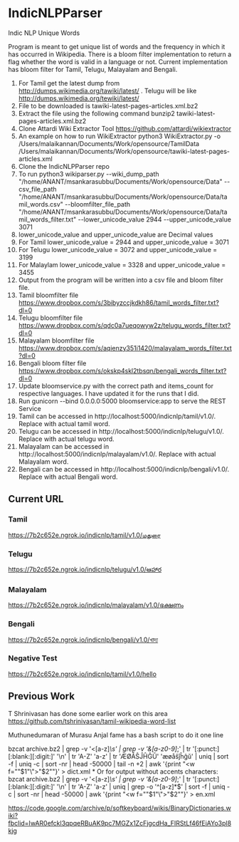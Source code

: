 # IndicNLPParser
Indic NLP Unique Words

Program is meant to get unique list of words and the frequency in which it has occurred in Wikipedia. There is a bloom filter implementation to return a flag whether the word is valid in a language or not. Current implementation has bloom filter for Tamil, Telugu, Malayalam and Bengali. 

1. For Tamil get the latest dump from  http://dumps.wikimedia.org/tawiki/latest/ . Telugu will be like  http://dumps.wikimedia.org/tewiki/latest/
2. File to be downloaded is tawiki-latest-pages-articles.xml.bz2
3. Extract the file using the following command bunzip2 tawiki-latest-pages-articles.xml.bz2
4. Clone Attardi Wiki Extractor Tool https://github.com/attardi/wikiextractor
5. An example on how to run WikiExtractor python3 WikiExtractor.py -o /Users/malaikannan/Documents/Work/opensource/TamilData /Users/malaikannan/Documents/Work/opensource/tawiki-latest-pages-articles.xml
6. Clone the IndicNLPParser repo 
7. To run python3 wikiparser.py --wiki_dump_path "/home/ANANT/msankarasubbu/Documents/Work/opensource/Data" --csv_file_path "/home/ANANT/msankarasubbu/Documents/Work/opensource/Data/tamil_words.csv"  --bloomfilter_file_path "/home/ANANT/msankarasubbu/Documents/Work/opensource/Data/tamil_words_filter.txt" --lower_unicode_value 2944 --upper_unicode_value 3071 
8. lower_unicode_value and upper_unicode_value are Decimal values
9. For Tamil lower_unicode_value = 2944 and upper_unicode_value = 3071
10. For Telugu lower_unicode_value = 3072 and upper_unicode_value = 3199
11. For Malaylam lower_unicode_value = 3328 and upper_unicode_value = 3455
12. Output from the program will be written into a csv file and bloom filter file. 
13. Tamil bloomfilter file https://www.dropbox.com/s/3bibyzccjkdkh86/tamil_words_filter.txt?dl=0
14. Telugu bloomfilter file https://www.dropbox.com/s/qdc0a7ueqowyw2z/telugu_words_filter.txt?dl=0
15. Malayalam bloomfilter file https://www.dropbox.com/s/aqienzy351i1420/malayalam_words_filter.txt?dl=0
16. Bengali bloom filter file https://www.dropbox.com/s/okskp4skl2tbsqn/bengali_words_filter.txt?dl=0
17. Update bloomservice.py with the correct path and items_count for respective languages. I have updated it for the runs that I did. 
18. Run gunicorn --bind 0.0.0.0:5000 bloomservice:app to serve the REST Service
19. Tamil can be accessed in http://localhost:5000/indicnlp/tamil/v1.0/<word>. Replace <word> with actual tamil word.
20. Telugu can be accessed in http://localhost:5000/indicnlp/telugu/v1.0/<word>. Replace <word> with actual telugu word.
21. Malayalam can be accessed in http://localhost:5000/indicnlp/malayalam/v1.0/<word>. Replace <word> with actual Malayalam word.
22. Bengali can be accessed in http://localhost:5000/indicnlp/bengali/v1.0/<word>. Replace <word> with actual Bengali word. 
  
  
## Current URL 

### Tamil 
https://7b2c652e.ngrok.io/indicnlp/tamil/v1.0/மதுரை

### Telugu
https://7b2c652e.ngrok.io/indicnlp/telugu/v1.0/ఆహార

### Malayalam
https://7b2c652e.ngrok.io/indicnlp/malayalam/v1.0/ഭക്ഷണം

### Bengali 
https://7b2c652e.ngrok.io/indicnlp/bengali/v1.0/খাদ্য

### Negative Test 
https://7b2c652e.ngrok.io/indicnlp/tamil/v1.0/hello




## Previous Work 

T Shrinivasan has done some earlier work on this area 
https://github.com/tshrinivasan/tamil-wikipedia-word-list

Muthunedumaran of Murasu Anjal fame has a bash script to do it one line 

bzcat archive.bz2 | grep -v '<[a-z]*\s' | grep -v '&[a-z0-9]*;' | tr '[:punct:][:blank:][:digit:]' '\n' | tr 'A-Z' 'a-z' | tr 'ÆØÅŜĴĤĜŬ' 'æøåŝĵĥĝŭ' | uniq | sort -f | uniq -c | sort -nr | head -50000 | tail -n +2 | awk '{print "<w f=\""$1"\">"$2"</w>"}' > dict.xml * Or for output without accents characters: bzcat archive.bz2 | grep -v '<[a-z]*\s' | grep -v '&[a-z0-9]*;' | tr '[:punct:][:blank:][:digit:]' '\n' | tr 'A-Z' 'a-z' | uniq | grep -o '^[a-z]*$' | sort -f | uniq -c | sort -nr | head -50000 | awk '{print "<w f=\""$1"\">"$2"</w>"}' > en.xml

https://code.google.com/archive/p/softkeyboard/wikis/BinaryDictionaries.wiki?fbclid=IwAR0efckl3qpqeRBuAK9pc7MGZx1ZcFjgcdHa_FIRStLf46fEiAYo3pl8kjg
